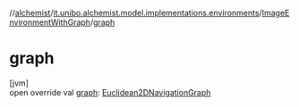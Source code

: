 //[alchemist](../../../index.md)/[it.unibo.alchemist.model.implementations.environments](../index.md)/[ImageEnvironmentWithGraph](index.md)/[graph](graph.md)

# graph

[jvm]\
open override val [graph](graph.md): [Euclidean2DNavigationGraph](../../it.unibo.alchemist.model.interfaces.geometry.euclidean2d.graph/index.md#-513689941%2FClasslikes%2F-267951372)
